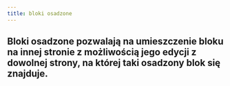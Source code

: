 ```yaml
---
title: bloki osadzone
---
```


## Bloki osadzone pozwalają na umieszczenie bloku na innej stronie z możliwością jego edycji z dowolnej strony, na której taki osadzony blok się znajduje.